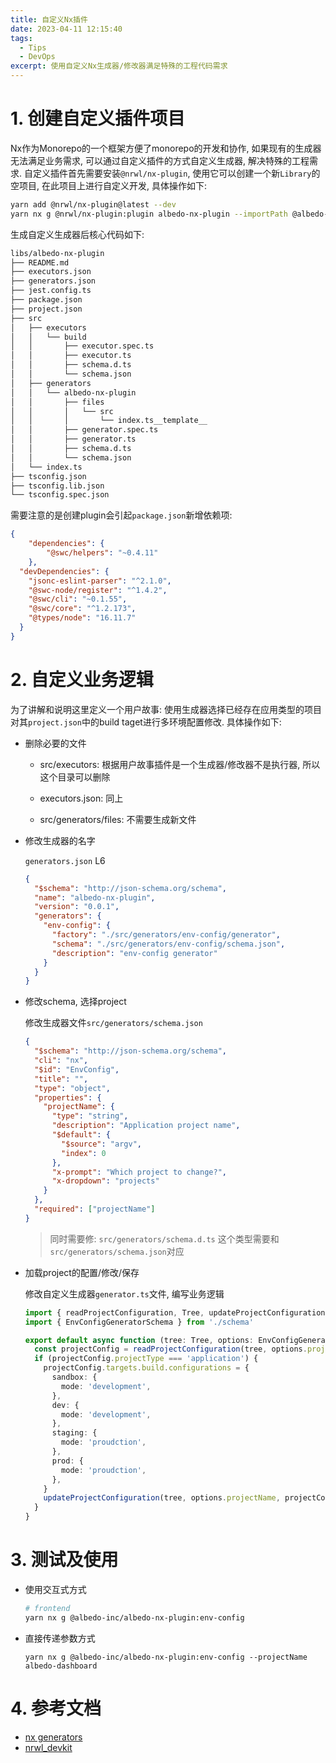 ```yaml
---
title: 自定义Nx插件
date: 2023-04-11 12:15:40
tags:
  - Tips
  - DevOps
excerpt: 使用自定义Nx生成器/修改器满足特殊的工程代码需求
---
```


# 1. 创建自定义插件项目

Nx作为Monorepo的一个框架方便了monorepo的开发和协作, 如果现有的生成器无法满足业务需求, 可以通过自定义插件的方式自定义生成器, 解决特殊的工程需求. 自定义插件首先需要安装`@nrwl/nx-plugin`, 使用它可以创建一个新`Library`的空项目, 在此项目上进行自定义开发, 具体操作如下:

```bash
yarn add @nrwl/nx-plugin@latest --dev
yarn nx g @nrwl/nx-plugin:plugin albedo-nx-plugin --importPath @albedo-inc/albedo-nx-plugin
```

生成自定义生成器后核心代码如下:

```bash
libs/albedo-nx-plugin
├── README.md
├── executors.json
├── generators.json
├── jest.config.ts
├── package.json
├── project.json
├── src
│   ├── executors
│   │   └── build
│   │       ├── executor.spec.ts
│   │       ├── executor.ts
│   │       ├── schema.d.ts
│   │       └── schema.json
│   ├── generators
│   │   └── albedo-nx-plugin
│   │       ├── files
│   │       │   └── src
│   │       │       └── index.ts__template__
│   │       ├── generator.spec.ts
│   │       ├── generator.ts
│   │       ├── schema.d.ts
│   │       └── schema.json
│   └── index.ts
├── tsconfig.json
├── tsconfig.lib.json
└── tsconfig.spec.json
```

需要注意的是创建plugin会引起`package.json`新增依赖项:

```json
{
	"dependencies": {
		"@swc/helpers": "~0.4.11"
	},
  "devDependencies": {
    "jsonc-eslint-parser": "^2.1.0",
    "@swc-node/register": "^1.4.2",
    "@swc/cli": "~0.1.55",
    "@swc/core": "^1.2.173",
    "@types/node": "16.11.7"
  }
}

```

# 2. 自定义业务逻辑

为了讲解和说明这里定义一个用户故事: 使用生成器选择已经存在应用类型的项目对其`project.json`中的build taget进行多环境配置修改. 具体操作如下:

- 删除必要的文件

  - src/executors: 根据用户故事插件是一个生成器/修改器不是执行器, 所以这个目录可以删除

  - executors.json: 同上
  
  - src/generators/files: 不需要生成新文件
  
- 修改生成器的名字

  `generators.json` L6

  ```json
  {
    "$schema": "http://json-schema.org/schema",
    "name": "albedo-nx-plugin",
    "version": "0.0.1",
    "generators": {
      "env-config": {
        "factory": "./src/generators/env-config/generator",
        "schema": "./src/generators/env-config/schema.json",
        "description": "env-config generator"
      }
    }
  }
  ```

- 修改schema, 选择project

  修改生成器文件`src/generators/schema.json`

  ```json
  {
    "$schema": "http://json-schema.org/schema",
    "cli": "nx",
    "$id": "EnvConfig",
    "title": "",
    "type": "object",
    "properties": {
      "projectName": {
        "type": "string",
        "description": "Application project name",
        "$default": {
          "$source": "argv",
          "index": 0
        },
        "x-prompt": "Which project to change?",
        "x-dropdown": "projects"
      }
    },
    "required": ["projectName"]
  }
  ```

  > 同时需要修: `src/generators/schema.d.ts` 这个类型需要和`src/generators/schema.json`对应

- 加载project的配置/修改/保存

  修改自定义生成器`generator.ts`文件, 编写业务逻辑

  ```typescript
  import { readProjectConfiguration, Tree, updateProjectConfiguration } from '@nrwl/devkit'
  import { EnvConfigGeneratorSchema } from './schema'
  
  export default async function (tree: Tree, options: EnvConfigGeneratorSchema) {
    const projectConfig = readProjectConfiguration(tree, options.projectName)
    if (projectConfig.projectType === 'application') {
      projectConfig.targets.build.configurations = {
        sandbox: {
          mode: 'development',
        },
        dev: {
          mode: 'development',
        },
        staging: {
          mode: 'proudction',
        },
        prod: {
          mode: 'proudction',
        },
      }
      updateProjectConfiguration(tree, options.projectName, projectConfig)
    }
  }
  ```

# 3. 测试及使用

 - 使用交互式方式

   ```bash
   # frontend
   yarn nx g @albedo-inc/albedo-nx-plugin:env-config
   ```
   
 - 直接传递参数方式

   ```
   yarn nx g @albedo-inc/albedo-nx-plugin:env-config --projectName albedo-dashboard
   ```

# 4. 参考文档

- [nx generators](https://nx.dev/recipes/generators)
- [nrwl_devkit](https://nx.dev/packages/devkit/documents/nrwl_devkit)
